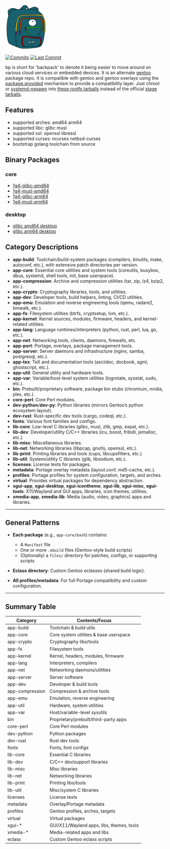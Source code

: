 <div align="left">

[![1g4-linux](https://raw.githubusercontent.com/jopamo/bp/master/.github/bp.png)](#readme)

[![Commits](https://img.shields.io/github/commit-activity/m/jopamo/bp?label=commits&style=for-the-badge)](https://github.com/jopamo/bp/commits)
[![Last Commit](https://img.shields.io/github/last-commit/jopamo/bp/main?label=&style=for-the-badge)](https://github.com/jopamo/bp/commits)

</div>

bp is short for 'backpack' to denote it being easier to move around on various cloud services or embedded devices. It is an alternate [gentoo](https://github.com/gentoo/gentoo) package repo. It is compatible with gentoo and gentoo overlays using the [package.provided](https://wiki.gentoo.org/wiki//etc/portage/profile/package.provided) mechanism to provide a compatibility layer. Just chroot or [systemd-nspawn](https://wiki.archlinux.org/title/systemd-nspawn) into [these rootfs tarballs](https://1g4.org/) instead of the official [stage tarballs](https://wiki.gentoo.org/wiki/Stage_tarball).

## Features
* supported arches: amd64 arm64
* supported libc: glibc musl
* supported ssl: openssl libressl
* supported curses: ncurses netbsd-curses
* bootstrap golang toolchain from source

## Binary Packages

### core

* [1g4-glibc-amd64](https://1g4.org/1g4-glibc-amd64/)
* [1g4-musl-amd64](https://1g4.org/1g4-musl-amd64/)
* [1g4-glibc-arm64](https://1g4.org/1g4-glibc-arm64/)
* [1g4-musl-arm64](https://1g4.org/1g4-musl-arm64/)

### desktop

* [glibc amd64 desktop](https://1g4.org/1g4-glibc-amd64-desktop/)
* [glibc arm64 desktop](https://1g4.org/1g4-glibc-arm64-desktop/)

## **Category Descriptions**

* **app-build**: Toolchain/build-system packages (compilers, binutils, make, autoconf, etc.), with extensive patch directories per version.
* **app-core**: Essential core utilities and system tools (coreutils, busybox, dbus, systemd, shell tools, init, base userspace).
* **app-compression**: Archive and compression utilities (tar, zip, lz4, bzip2, etc.).
* **app-crypto**: Cryptography libraries, tools, and utilities.
* **app-dev**: Developer tools, build helpers, linting, CI/CD utilities.
* **app-emu**: Emulation and reverse engineering tools (qemu, radare2, binwalk, etc.).
* **app-fs**: Filesystem utilities (btrfs, cryptsetup, lvm, etc.).
* **app-kernel**: Kernel sources, modules, firmware, headers, and kernel-related utilities.
* **app-lang**: Language runtimes/interpreters (python, rust, perl, lua, go, etc.).
* **app-net**: Networking tools, clients, daemons, firewalls, etc.
* **app-port**: Portage, overlays, package management tools.
* **app-server**: Server daemons and infrastructure (nginx, samba, postgresql, etc.).
* **app-tex**: TeX and documentation tools (asciidoc, docbook, sgml, ghostscript, etc.).
* **app-util**: General utility and hardware tools.
* **app-var**: Variable/host-level system utilities (logrotate, sysstat, sudo, etc.).
* **bin**: Prebuilt/proprietary software, package bin stubs (chromium, nvidia, plex, etc.).
* **core-perl**: Core Perl modules.
* **dev-python**/**dev-py**: Python libraries (mirrors Gentoo’s python ecosystem layout).
* **dev-rust**: Rust-specific dev tools (cargo, codeql, etc.).
* **fonts**: Various font families and configs.
* **lib-core**: Low-level C libraries (glibc, musl, zlib, gmp, expat, etc.).
* **lib-dev**: Developer/utility C/C++ libraries (icu, boost, fribidi, jemalloc, etc.).
* **lib-misc**: Miscellaneous libraries.
* **lib-net**: Networking libraries (libpcap, gnutls, openssl, etc.).
* **lib-print**: Printing libraries and tools (cups, libcupsfilters, etc.).
* **lib-util**: System/utility C libraries (glib, libsodium, etc.).
* **licenses**: License texts for packages.
* **metadata**: Portage overlay metadata (layout.conf, md5-cache, etc.).
* **profiles**: Portage profiles for system configuration, targets, and arches.
* **virtual**: Provides virtual packages for dependency abstraction.
* **xgui-app**, **xgui-desktop**, **xgui-icontheme**, **xgui-lib**, **xgui-misc**, **xgui-tools**: X11/Wayland and GUI apps, libraries, icon themes, utilities.
* **xmedia-app**, **xmedia-lib**: Media (audio, video, graphics) apps and libraries.

---

## **General Patterns**

* **Each package** (e.g., `app-core/bash`) contains:

  * A `Manifest` file
  * One or more `.ebuild` files (Gentoo-style build scripts)
  * (Optionally) a `files/` directory for patches, configs, or supporting scripts
* **Eclass directory**: Custom Gentoo eclasses (shared build logic).
* **All profiles/metadata**: For full Portage compatibility and custom configuration.

---

## **Summary Table**

| Category        | Contents/Focus                            |
| --------------- | ----------------------------------------- |
| app-build       | Toolchain & build utils                   |
| app-core        | Core system utilities & base userspace    |
| app-crypto      | Cryptography libs/tools                   |
| app-fs          | Filesystem tools                          |
| app-kernel      | Kernel, headers, modules, firmware        |
| app-lang        | Interpreters, compilers                   |
| app-net         | Networking daemons/utilities              |
| app-server      | Server software                           |
| app-dev         | Developer & build tools                   |
| app-compression | Compression & archive tools               |
| app-emu         | Emulation, reverse engineering            |
| app-util        | Hardware, system utilities                |
| app-var         | Host/variable-level sysutils              |
| bin             | Proprietary/prebuilt/third-party apps     |
| core-perl       | Core Perl modules                         |
| dev-python      | Python packages                           |
| dev-rust        | Rust dev tools                            |
| fonts           | Fonts, font configs                       |
| lib-core        | Essential C libraries                     |
| lib-dev         | C/C++ dev/support libraries               |
| lib-misc        | Misc libraries                            |
| lib-net         | Networking libraries                      |
| lib-print       | Printing libs/tools                       |
| lib-util        | Misc/system C libraries                   |
| licenses        | License texts                             |
| metadata        | Overlay/Portage metadata                  |
| profiles        | Gentoo profiles, arches, targets          |
| virtual         | Virtual packages                          |
| xgui-\*         | GUI/X11/Wayland apps, libs, themes, tools |
| xmedia-\*       | Media-related apps and libs               |
| eclass          | Custom Gentoo eclass scripts              |
